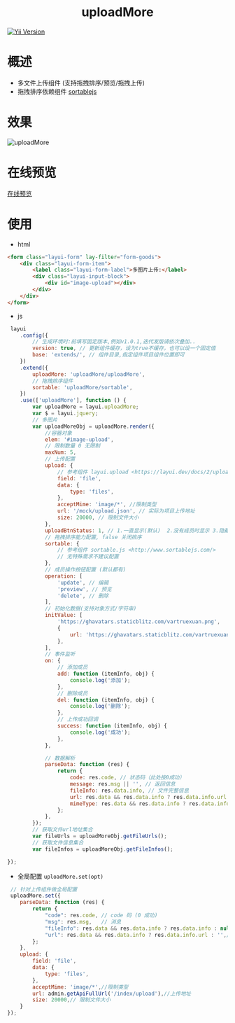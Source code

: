 <h1 align="center">uploadMore
</h1>

<a href="https://github.com/layui/layui" rel="nofollow"><img src="https://img.shields.io/badge/layui-^2.8.17-red.svg?maxAge=2592000" alt="Yii Version" data-canonical-src="https://img.shields.io/badge/yii-~2.0.14-red.svg?maxAge=2592000" style="max-width: 100%;"></a>
# 概述
- 多文件上传组件 (支持拖拽排序/预览/拖拽上传)
- 拖拽排序依赖组件 [sortablejs](http://www.sortablejs.com/)
# 效果
![uploadMore](https://github.com/vartruexuan/upload-more/assets/20641529/2787af46-2b08-4481-9e3d-90ab29d2f5f6)

# 在线预览
[在线预览](https://stackblitz.com/edit/stackblitz-starters-s7w41y?file=index.html)
# 使用
- html
```html
<form class="layui-form" lay-filter="form-goods">
    <div class="layui-form-item">
        <label class="layui-form-label">多图片上传:</label>
        <div class="layui-input-block">
            <div id="image-upload"></div>
        </div>
    </div>
</form>
```
- js
```javascript
 layui
    .config({
        // 生成环境时:前填写固定版本,例如v1.0.1,迭代发版请依次叠加..
        version: true, // 更新组件缓存，设为true不缓存，也可以设一个固定值
        base: 'extends/', // 组件目录,指定组件项目组件位置即可
    })
    .extend({
        uploadMore: 'uploadMore/uploadMore',
        // 拖拽排序组件
        sortable: 'uploadMore/sortable',
    })
    .use(['uploadMore'], function () {
        var uploadMore = layui.uploadMore;
        var $ = layui.jquery;
        // 多图片
        var uploadMoreObj = uploadMore.render({
            //容器对象
            elem: '#image-upload',
            // 限制数量 0 无限制
            maxNum: 5,
            // 上传配置
            upload: {
                // 参考组件 layui.upload <https://layui.dev/docs/2/upload/>
                field: 'file',
                data: {
                    type: 'files',
                },
                acceptMime: 'image/*', //限制类型
                url: '/mock/upload.json', // 实际为项目上传地址
                size: 20000, // 限制文件大小
            },
            uploadBtnStatus: 1, // 1.一直显示(默认)  2.没有成员时显示 3.隐藏
            // 拖拽排序能力配置, false 关闭排序
            sortable: {
                // 参考组件 sortable.js <http://www.sortablejs.com/>
                // 无特殊需求不建议配置
            },
            // 成员操作按钮配置 (默认都有)
            operation: [
                'update', // 编辑
                'preview', // 预览
                'delete', // 删除
            ],
            // 初始化数据(支持对象方式/字符串)
            initValue: [
                'https://ghavatars.staticblitz.com/vartruexuan.png',
                {
                    url: 'https://ghavatars.staticblitz.com/vartruexuan.png',
                },
            ],
            // 事件监听
            on: {
                // 添加成员
                add: function (itemInfo, obj) {
                    console.log('添加');
                },
                // 删除成员
                del: function (itemInfo, obj) {
                    console.log('删除');
                },
                // 上传成功回调
                success: function (itemInfo, obj) {
                    console.log('成功');
                },
            },

            // 数据解析
            parseData: function (res) {
                return {
                    code: res.code, // 状态码（此处按0成功）
                    message: res.msg || '', // 返回信息
                    fileInfo: res.data.info, // 文件完整信息
                    url: res.data && res.data.info ? res.data.info.url : '', // 文件地址
                    mimeType: res.data && res.data.info ? res.data.info.mimeType : '', // 文件mime类型
                };
            },
        });
        // 获取文件url地址集合
        var fileUrls = uploadMoreObj.getFileUrls();
        // 获取文件信息集合
        var fileInfos = uploadMoreObj.getFileInfos();

});

```
- 全局配置  `uploadMore.set(opt)`
```javascript
 // 针对上传组件做全局配置
 uploadMore.set({
    parseData: function (res) {
        return {
            "code": res.code, // code 码 (0 成功)
            "msg": res.msg,   // 消息
            "fileInfo": res.data && res.data.info ? res.data.info : null,  // 数据
            "url": res.data && res.data.info ? res.data.info.url : '',// 图片地址
        };
    },
    upload: {
        field: 'file',
        data: {
            type: 'files',
        },
        acceptMime: 'image/*',//限制类型
        url: admin.getApiFullUrl('/index/upload'),//上传地址
        size: 20000,// 限制文件大小
    }
});
```





